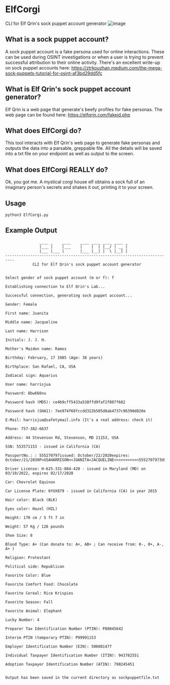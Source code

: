 # ElfCorgi
CLI for Elf Qrin's sock puppet account generator
![image](https://github.com/zeroday504/ElfCorgi/assets/84281259/9473a4e5-9042-4faa-9428-bb86b8b66d04)



## What is a sock puppet account?
A sock puppet account is a fake persona used for online interactions. These can be used during OSINT investigations or when a user is trying to prevent successful attribution to their online activity. There's an excellent write-up on sock puppet accounts here: 
https://ztrkouzhan.medium.com/the-mega-sock-puppets-tutorial-for-osint-af3bd29dd5fc

## What is Elf Qrin's sock puppet account generator?
Elf Qrin is a web page that generate's beefy profiles for fake personas. The web page can be found here: https://elfqrin.com/fakeid.php

## What does ElfCorgi do?
This tool interacts with Elf Qrin's web page to generate fake personas and outputs the data into a parsable, greppable file. All the details will be saved into a txt file on your endpoint as well as output to the screen.

## What does ElfCorgi REALLY do?
Ok, you got me. A mystical corgi house elf obtains a sock full of an imaginary person's secrets and shakes it out, printing it to your screen.

## Usage
`python3 ElfCorgi.py`

## Example Output

```
               ____ _    ____    ____ ____ ____ ____ _
               |___ |    |___    |    |  | |__/ | __ |
               |___ |___ |       |___ |__| |  \ |__] |
--------------------------------------------------------------------------
            CLI for Elf Qrin's sock puppet account generator


Select gender of sock puppet account (m or f): f

Establishing connection to Elf Qrin's Lab...

Successful connection, generating sock puppet account...

Gender: Female

First name: Juanita

Middle name: Jacqueline

Last name: Harrison

Initials: J. J. H.

Mother's Maiden name: Ramos

Birthday: February, 17 1985 (Age: 38 years)

Birthplace: San Rafael, CA, USA 

Zodiacal sign: Aquarius

User name: harrisjua

Password: 8bw666nu 

Password hash (MD5): ce4b9cff5433a538ffd9faf2f807f682

Password hash (SHA1): 7ee974f68fccdd322b505d8ab4737c96390d820e

E-Mail: harrisjua@safetymail.info (It's a real address: check it)

Phone: 757-382-6637

Address: 44 Stevenson Rd, Stevenson, MD 21153, USA 

SSN: 553571153 - issued in California (CA)

PassportNo.: : 555270797issued: October/22/2020expires: October/21/2030P<USAHARRISON<<JUANITA<JACQUELINE<<<<<<<<<<<5552707973USA8502175F3010219<<<<<<<<<<<<<<06

Driver License: H-625-331-884-420 - issued in Maryland (MD) on 03/10/2022, expires 02/17/2028

Car: Chevrolet Equinox

Car License Plate: 6YUX879 - issued in California (CA) in year 2015

Hair color: Black (BLK)

Eyes color: Hazel (HZL)

Height: 170 cm / 5 ft 7 in

Weight: 57 Kg / 126 pounds

Shoe Size: 8

Blood Type: A+ (Can donate to: A+, AB+ ; Can receive from: 0-, 0+, A-, A+ )

Religion: Protestant

Political side: Republican

Favorite Color: Blue

Favorite Comfort Food: Chocolate

Favorite Cereal: Rice Krispies

Favorite Season: Fall

Favorite Animal: Elephant

Lucky Number: 4

Preparer Tax Identification Number (PTIN): P88045642

Interim PTIN (temporary PTIN): P99991153

Employer Identification Number (EIN): 506081477

Individual Taxpayer Identification Number (ITIN): 943782551

Adoption Taxpayer Identification Number (ATIN): 790245451


Output has been saved in the current directory as sockpuppetfile.txt
```
